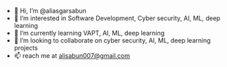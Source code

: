 - 👋 Hi, I’m @aliasgarsabun
- 👀 I’m interested in Software Development, Cyber security, AI, ML, deep learning
- 🌱 I’m currently learning VAPT, AI, ML, deep learning
- 💞️ I’m looking to collaborate on cyber security, AI, ML, deep learning projects 
- 📫 reach me at alisabun007@gmail.com 

<!---
aliasgarsabun/aliasgarsabun is a ✨ special ✨ repository because its `README.md` (this file) appears on your GitHub profile.
You can click the Preview link to take a look at your changes.
--->
